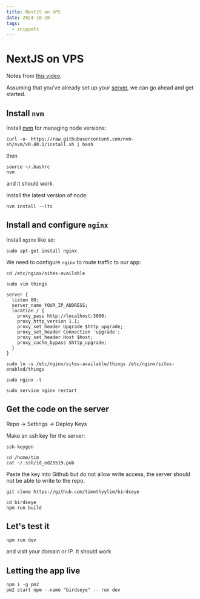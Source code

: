 ```yaml
---
title: NextJS on VPS
date: 2024-10-28
tags:
  - snippets
---
```

# NextJS on VPS 

Notes from [this video](https://www.youtube.com/watch?v=vj34hX8jWM0).

Assuming that you've already set up your [server](/setting-up-an-ubuntu-server), we can go ahead and get started.

## Install `nvm`

Install [nvm](https://github.com/nvm-sh/nvm) for managing node versions:

```
curl -o- https://raw.githubusercontent.com/nvm-sh/nvm/v0.40.1/install.sh | bash
```

then 

```
source ~/.bashrc
nvm
```

and it should work.

Install the latest version of node:

```
nvm install --lts
```

## Install and configure `nginx`

Install `nginx` like so:

```
sudo apt-get install nginx
```

We need to configure `nginx` to route traffic to our app:

```
cd /etc/nginx/sites-available 
```

```
sudo vim things
```


```
server {
  listen 80;
  server_name YOUR_IP_ADDRESS;
  location / {
    proxy_pass http://localhost:3000;
    proxy_http_version 1.1;
    proxy_set_header Upgrade $http_upgrade;
    proxy_set_header Connection 'upgrade';
    proxy_set_header Host $host;
    proxy_cache_bypass $http_upgrade;
  }
}
```

```
sudo ln -s /etc/nginx/sites-available/things /etc/nginx/sites-enabled/things
```

```
sudo nginx -t
```

```
sudo service nginx restart
```

## Get the code on the server

Repo → Settings → Deploy Keys

Make an ssh key for the server:

```
ssh-keygen 
```

```
cd /home/tim
cat ~/.ssh/id_ed25519.pub
```

Paste the key into Github but do not allow write access, the server should not be able to write to the repo.

```
git clone https://github.com/timothyylim/birdseye
```

```
cd birdseye
npm run build
```

## Let's test it 

```
npm run dev
```

and visit your domain or IP. It should work


## Letting the app live

```
npm i -g pm2 
pm2 start npm --name "birdseye" -- run dev
```